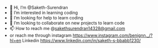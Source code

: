 - 👋 Hi, I’m @Saketh-Surendran
- 👀 I’m interested in learning coding
- 🌱 I’m looking for help to learn coding
- 💞️ I’m looking to collaborate on new projects to learn code
- 📫 How to reach me @sakethsurendran14328@gmail.com
- or reach me through instagram https://www.instagram.com/benignn._/?hl=en
  Linkedin https://www.linkedin.com/in/saketh-s-bbabb1230/
  
